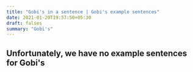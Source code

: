 ```yaml
---
title: "Gobi's in a sentence | Gobi's example sentences"
date: 2021-01-20T19:57:50+05:30
draft: falses
summary: "Gobi's"
---
```

## Unfortunately, we have no example sentences for Gobi's                 
